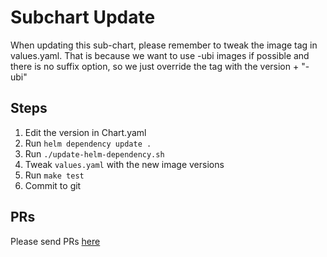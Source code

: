 # Subchart Update

When updating this sub-chart, please remember to tweak the image tag in values.yaml.
That is because we want to use -ubi images if possible and there is no suffix option, so
we just override the tag with the version + "-ubi"

## Steps

1. Edit the version in Chart.yaml
2. Run `helm dependency update .`
3. Run `./update-helm-dependency.sh`
4. Tweak `values.yaml` with the new image versions
5. Run `make test`
6. Commit to git

## PRs

Please send PRs [here](https://github.com/validatedpatterns/common)
